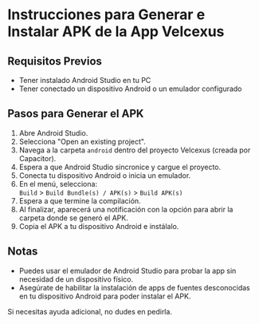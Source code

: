 # Instrucciones para Generar e Instalar APK de la App Velcexus

## Requisitos Previos
- Tener instalado Android Studio en tu PC
- Tener conectado un dispositivo Android o un emulador configurado

## Pasos para Generar el APK

1. Abre Android Studio.
2. Selecciona "Open an existing project".
3. Navega a la carpeta `android` dentro del proyecto Velcexus (creada por Capacitor).
4. Espera a que Android Studio sincronice y cargue el proyecto.
5. Conecta tu dispositivo Android o inicia un emulador.
6. En el menú, selecciona:  
   `Build` > `Build Bundle(s) / APK(s)` > `Build APK(s)`
7. Espera a que termine la compilación.
8. Al finalizar, aparecerá una notificación con la opción para abrir la carpeta donde se generó el APK.
9. Copia el APK a tu dispositivo Android e instálalo.

## Notas
- Puedes usar el emulador de Android Studio para probar la app sin necesidad de un dispositivo físico.
- Asegúrate de habilitar la instalación de apps de fuentes desconocidas en tu dispositivo Android para poder instalar el APK.

Si necesitas ayuda adicional, no dudes en pedirla.
